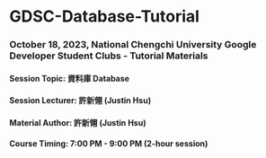 # GDSC-Database-Tutorial
### October 18, 2023, National Chengchi University Google Developer Student Clubs - Tutorial Materials

#### Session Topic: 資料庫 Database

#### Session Lecturer: 許新翎 (Justin Hsu)

#### Material Author: 許新翎 (Justin Hsu)

#### Course Timing: 7:00 PM - 9:00 PM (2-hour session)
